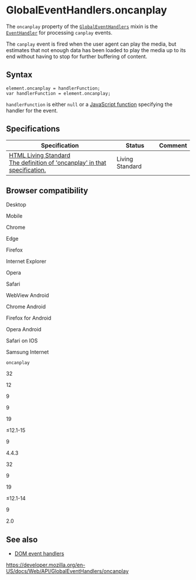 GlobalEventHandlers.oncanplay
=============================

The `oncanplay` property of the [`GlobalEventHandlers`](../globaleventhandlers) mixin is the [`EventHandler`](https://developer.mozilla.org/en-US/docs/Web/Events/Event_handlers) for processing `canplay` events.

The `canplay` event is fired when the user agent can play the media, but estimates that not enough data has been loaded to play the media up to its end without having to stop for further buffering of content.

Syntax
------

    element.oncanplay = handlerFunction;
    var handlerFunction = element.oncanplay;

`handlerFunction` is either `null` or a [JavaScript function](https://developer.mozilla.org/en-US/docs/Web/JavaScript/Reference/Functions) specifying the handler for the event.

Specifications
--------------

<table><thead><tr class="header"><th>Specification</th><th>Status</th><th>Comment</th></tr></thead><tbody><tr class="odd"><td><a href="https://html.spec.whatwg.org/multipage/#handler-oncanplay">HTML Living Standard<br />
<span class="small">The definition of 'oncanplay' in that specification.</span></a></td><td><span class="spec-living">Living Standard</span></td><td></td></tr></tbody></table>

Browser compatibility
---------------------

Desktop

Mobile

Chrome

Edge

Firefox

Internet Explorer

Opera

Safari

WebView Android

Chrome Android

Firefox for Android

Opera Android

Safari on IOS

Samsung Internet

`oncanplay`

32

12

9

9

19

≤12.1-15

9

4.4.3

32

9

19

≤12.1-14

9

2.0

See also
--------

-   [DOM event handlers](https://developer.mozilla.org/en-US/docs/Web/Events/Event_handlers)

<a href="https://developer.mozilla.org/en-US/docs/Web/API/GlobalEventHandlers/oncanplay" class="_attribution-link">https://developer.mozilla.org/en-US/docs/Web/API/GlobalEventHandlers/oncanplay</a>
